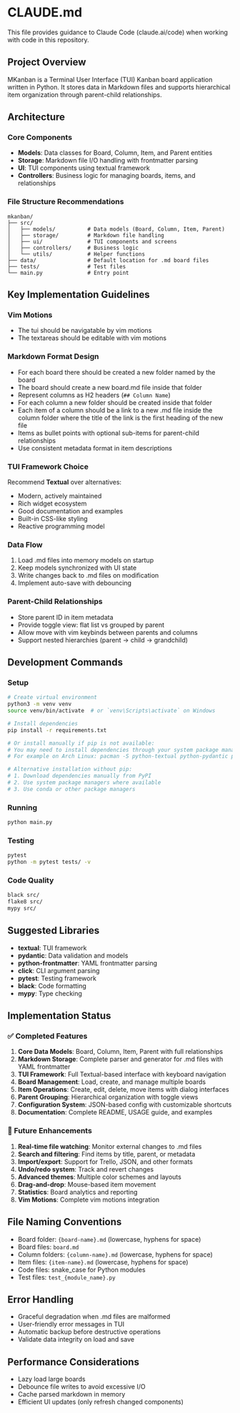 # CLAUDE.md

This file provides guidance to Claude Code (claude.ai/code) when working with code in this repository.

## Project Overview

MKanban is a Terminal User Interface (TUI) Kanban board application written in Python. It stores data in Markdown files and supports hierarchical item organization through parent-child relationships.

## Architecture

### Core Components

- **Models**: Data classes for Board, Column, Item, and Parent entities
- **Storage**: Markdown file I/O handling with frontmatter parsing
- **UI**: TUI components using textual framework
- **Controllers**: Business logic for managing boards, items, and relationships

### File Structure Recommendations

```
mkanban/
├── src/
│   ├── models/          # Data models (Board, Column, Item, Parent)
│   ├── storage/         # Markdown file handling
│   ├── ui/              # TUI components and screens
│   ├── controllers/     # Business logic
│   └── utils/           # Helper functions
├── data/                # Default location for .md board files
├── tests/               # Test files
└── main.py              # Entry point
```

## Key Implementation Guidelines

### Vim Motions

- The tui should be navigatable by vim motions
- The textareas should be editable with vim motions

### Markdown Format Design

- For each board there should be created a new folder named by the board
- The board should create a new board.md file inside that folder
- Represent columns as H2 headers (`## Column Name`)
- For each column a new folder should be created inside that folder
- Each item of a column should be a link to a new .md file inside the column folder where the title of the link is the first heading of the new file
- Items as bullet points with optional sub-items for parent-child relationships
- Use consistent metadata format in item descriptions

### TUI Framework Choice

Recommend **Textual** over alternatives:

- Modern, actively maintained
- Rich widget ecosystem
- Good documentation and examples
- Built-in CSS-like styling
- Reactive programming model

### Data Flow

1. Load .md files into memory models on startup
2. Keep models synchronized with UI state
3. Write changes back to .md files on modification
4. Implement auto-save with debouncing

### Parent-Child Relationships

- Store parent ID in item metadata
- Provide toggle view: flat list vs grouped by parent
- Allow move with vim keybinds between parents and columns
- Support nested hierarchies (parent → child → grandchild)

## Development Commands

### Setup

```bash
# Create virtual environment
python3 -m venv venv
source venv/bin/activate  # or `venv\Scripts\activate` on Windows

# Install dependencies
pip install -r requirements.txt

# Or install manually if pip is not available:
# You may need to install dependencies through your system package manager
# For example on Arch Linux: pacman -S python-textual python-pydantic python-frontmatter python-click

# Alternative installation without pip:
# 1. Download dependencies manually from PyPI
# 2. Use system package managers where available
# 3. Use conda or other package managers
```

### Running

```bash
python main.py
```

### Testing

```bash
pytest
python -m pytest tests/ -v
```

### Code Quality

```bash
black src/
flake8 src/
mypy src/
```

## Suggested Libraries

- **textual**: TUI framework
- **pydantic**: Data validation and models
- **python-frontmatter**: YAML frontmatter parsing
- **click**: CLI argument parsing
- **pytest**: Testing framework
- **black**: Code formatting
- **mypy**: Type checking

## Implementation Status

### ✅ Completed Features

1. **Core Data Models**: Board, Column, Item, Parent with full relationships
2. **Markdown Storage**: Complete parser and generator for .md files with YAML frontmatter
3. **TUI Framework**: Full Textual-based interface with keyboard navigation
4. **Board Management**: Load, create, and manage multiple boards
5. **Item Operations**: Create, edit, delete, move items with dialog interfaces
6. **Parent Grouping**: Hierarchical organization with toggle views
7. **Configuration System**: JSON-based config with customizable shortcuts
8. **Documentation**: Complete README, USAGE guide, and examples

### 🔄 Future Enhancements

1. **Real-time file watching**: Monitor external changes to .md files
2. **Search and filtering**: Find items by title, parent, or metadata
3. **Import/export**: Support for Trello, JSON, and other formats
4. **Undo/redo system**: Track and revert changes
5. **Advanced themes**: Multiple color schemes and layouts
6. **Drag-and-drop**: Mouse-based item movement
7. **Statistics**: Board analytics and reporting
8. **Vim Motions**: Complete vim motions integration

## File Naming Conventions

- Board folder: `{board-name}.md` (lowercase, hyphens for space)
- Board files: `board.md`
- Column folders: `{column-name}.md` (lowercase, hyphens for space)
- Item files: `{item-name}.md` (lowercase, hyphens for space)
- Code files: snake_case for Python modules
- Test files: `test_{module_name}.py`

## Error Handling

- Graceful degradation when .md files are malformed
- User-friendly error messages in TUI
- Automatic backup before destructive operations
- Validate data integrity on load and save

## Performance Considerations

- Lazy load large boards
- Debounce file writes to avoid excessive I/O
- Cache parsed markdown in memory
- Efficient UI updates (only refresh changed components)

